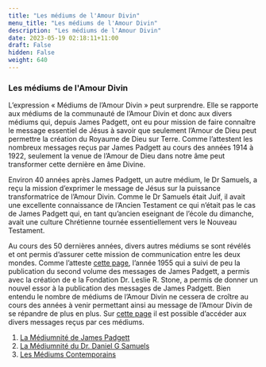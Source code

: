 ```yaml
---
title: "Les médiums de l'Amour Divin"
menu_title: "Les médiums de l'Amour Divin"
description: "Les médiums de l'Amour Divin"
date: 2023-05-19 02:18:11+11:00
draft: False
hidden: False
weight: 640
---
```

### Les médiums de l'Amour Divin

L’expression « Médiums de l’Amour Divin » peut surprendre. Elle se rapporte aux médiums de la communauté de l’Amour Divin et donc aux divers médiums qui, depuis James Padgett, ont eu pour mission de faire connaître le message essentiel de Jésus à savoir que seulement l’Amour de Dieu peut permettre la création du Royaume de Dieu sur Terre. Comme l’attestent les nombreux messages reçus par James Padgett au cours des années 1914 à 1922, seulement la venue de l’Amour de Dieu dans notre âme peut transformer cette dernière en âme Divine.

Environ 40 années après James Padgett, un autre médium, le Dr Samuels, a reçu la mission d’exprimer le message de Jésus sur la puissance transformatrice de l’Amour Divin. Comme le Dr Samuels était Juif, il avait une excellente connaissance de l’Ancien Testament ce qui n’était pas le cas de James Padgett qui, en tant qu’ancien eseignant de l’école du dimanche, avait une culture Chrétienne tournée essentiellement vers le Nouveau Testament.

Au cours des 50 dernières années, divers autres médiums se sont révélés et ont permis d’assurer cette mission de communication entre les deux mondes. Comme l’atteste [cette page](/fr-james-padgett-messages/1-12-fr-continuity-of-james-padgetts-messages/), l’année 1955 qui a suivi de peu la publication du second volume des messages de James Padgett, a permis avec la création de e la Fondation Dr. Leslie R. Stone, a permis de donner un nouvel essor à la publication des messages de James Padgett. Bien entendu le nombre de médiums de l’Amour Divin ne cessera de croître au cours des années à venir permettant ainsi au message de l’Amour Divin de se répandre de plus en plus. Sur [cette page](/11-fr-mediumship/11-3-3-fr-contemporary-mediums/) il est possible d’accéder aux divers messages reçus par ces médiums.

1. [La Médiumnité de James Padgett](/11-fr-mediumship/11-3-1-fr-the-mediumship-of-james-padgett/)
2. [La Médiumnité du Dr. Daniel G Samuels](/11-fr-mediumship/11-3-2-fr-the-mediumship-of-dr-daniel-g-samuels/)
3. [Les Médiums Contemporains](/11-fr-mediumship/11-3-3-fr-contemporary-mediums/)
